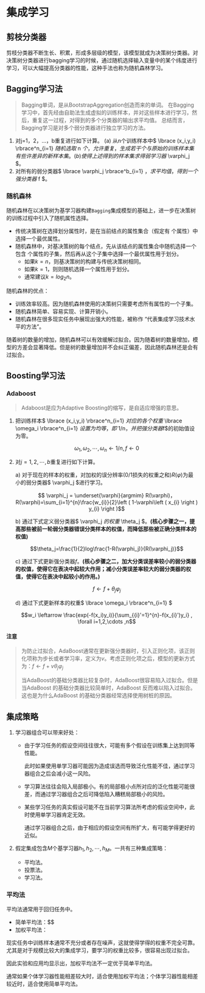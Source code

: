 # 集成学习

## 剪枝分类器
剪枝分类器不断生长、积累，形成多层级的模型，该模型就成为决策树分类器。对决策树分类器进行bagging学习的时候，通过随机选择输入变量中的某个纬度进行学习，可以大幅提高分类器的性能，这种手法也称为随机森林学习。

## Bagging学习法

> Bagging单词，是从BootstrapAggregation创造而来的单词。
> 在Bagging学习中，首先经由自助法生成虚拟的训练样本，并对这些样本进行学习，然后，重复这一过程，对得到的多个分类器的输出求平均值。
> 总结而言，Bagging学习是对多个弱分类器进行独立学习的方法。

1. 对j=1，2，...，b重复进行如下计算。
   (a) 从n个训练样本中$ \lbrace (x_i,y_i) \rbrace^n_{i=1} ​$随机选取$ n ​$个，允许重复，生成若干个与原始的训练样本集有些许差异的新样本集。
   (b) 使得上述得到的样本集求得弱学习器$ \varphi_j ​$。
2. 对所有的弱分类器$ \lbrace \varphi_j \rbrace^b_{i=1} $，求平均值，得到一个强分类器$ f $。



### 随机森林

随机森林在以决策树为基学习器构建`Bagging`集成模型的基础上，进一步在决策树的训练过程中引入了随机属性选择。

- 传统决策树在选择划分属性时，是在当前结点的属性集合（假定有  个属性）中选择一个最优属性。
- 随机森林中，对基决策树的每个结点，先从该结点的属性集合中随机选择一个包含  个属性的子集，然后再从这个子集中选择一个最优属性用于划分。
  - 如果$k=n$，则基决策树的构建与传统决策树相同。
  - 如果$k=1$，则则随机选择一个属性用于划分。
  - 通常建议$k={log_2}n$。

随机森林的优点：

- 训练效率较高。因为随机森林使用的决策树只需要考虑所有属性的一个子集。
- 随机森林简单、容易实现、计算开销小。
- 随机森林在很多现实任务中展现出强大的性能，被称作 “代表集成学习技术水平的方法”。

随着树的数量的增加，随机森林可以有效缓解过拟合。因为随着树的数量增加，模型的方差会显著降低。但是树的数量增加并不会纠正偏差，因此随机森林还是会有过拟合。

## Boosting学习法

### Adaboost

>Adaboost是应为Adaptive Boosting的缩写，是自适应增强的意思。 

1. 把训练样本$ \lbrace (x_i,y_i) \rbrace^n_{i=1} ​$对应的各个权重$ \lbrace \omega_i \rbrace^n_{i=1} ​$设置为均等，即$ 1/n​$，并把强分类器$f​$的初始值设为零。

   $$\omega_1,\omega_2,\cdots,\omega_n \leftarrow 1/n,  f \leftarrow 0$$

2. 对$j = 1,2,\cdots,b​$重复进行如下计算。

   a) 对于现在的样本的权重，对加权的误分辨率(0/1损失的权重之和)$R(\varphi)$为最小的弱分类器$ \varphi_j $进行学习。

   $$ \varphi_j = \underset{\varphi}{argmim} R(\varphi)，    R(\varphi)=\sum_{i=1}^{n}\frac{w_{i}}{2}\left ( 1-\varphi\left ( x_{i} \right ) y_{i} \right )​$$

   b) 通过下式定义弱分类器$ \varphi_j $的权重$ \theta_j $。**(核心步骤之一，提高那些被前一轮弱分类器错误分类样本的权值，而降低那些被正确分类样本的权值)**

   $$\theta_j=\frac{1}{2}log\frac{1-R(\varphi_j)}{R(\varphi_j)}​$$

   c) 通过下式更新强分类器$f​$。**(核心步骤之二，加大分类误差率较小的弱分类器的权值，使得它在表决中起较大作用；减小分类误差率较大的弱分类器的权值，使得它在表决中起较小的作用。)**

   $$ f \leftarrow f +\theta_j \varphi_j​$$

   d) 通过下式更新样本的权重$ \lbrace \omega_i \rbrace^n_{i=1} ​$

   $$w_i \leftarrow \frac{exp(-f(x_i)y_i)}{\sum_{{i}'=1}^{n}-f(x_{i}')y_i} , \forall i=1,2,\cdots ,n​$$

#### 注意

> 为防止过拟合，AdaBoost通常在更新强分类器时，引入正则化项，该正则化项称为步长或者学习率，定义为$v$。考虑正则化项之后，模型的更新方式为：$f \leftarrow f +v\theta_j \varphi_j$
>
> 当AdaBoost的基础分类器比较复杂时，AdaBoost很容易陷入过拟合。但是当AdaBoost 的基础分类器比较简单时，AdaBoost 反而难以陷入过拟合。这也是为什么AdaBoost 的基础分类器经常选择使用树桩的原因。



## 集成策略

1. 学习器组合可以带来好处：

   - 由于学习任务的假设空间往往很大，可能有多个假设在训练集上达到同等性能。

     此时如果使用单学习器可能因为造成误选而导致泛化性能不佳，通过学习器组合之后会减小这一风险。

   - 学习算法往往会陷入局部极小。有的局部极小点所对应的泛化性能可能很差，而通过学习器组合之后可降低陷入糟糕局部极小的风险。

   - 某些学习任务的真实假设可能不在当前学习算法所考虑的假设空间中，此时使用单学习器肯定无效。

     通过学习器组合之后，由于相应的假设空间有所扩大，有可能学得更好的近似。

2. 假定集成包含$M$个基学习器$h_1,h_2,\cdots,h_M$。一共有三种集成策略：

   - 平均法。
   - 投票法。
   - 学习法。

### 平均法

平均法通常用于回归任务中。

- 简单平均法：$$
- 加权平均法：

现实任务中训练样本通常不充分或者存在噪声，这就使得学得的权重不完全可靠。尤其是对于规模比较大的集成学习，要学习的权重比较多，很容易出现过拟合。

因此实验和应用均显示出，加权平均法不一定优于简单平均法。

通常如果个体学习器性能相差较大时，适合使用加权平均法；个体学习器性能相差较近时，适合使用简单平均法。